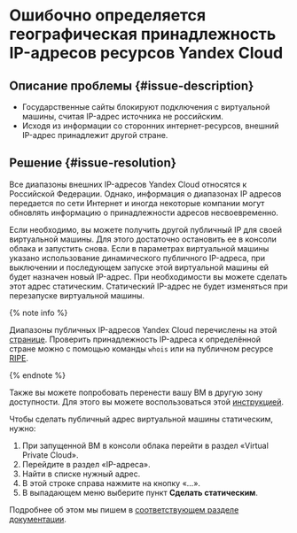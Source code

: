 # Ошибочно определяется географическая принадлежность IP-адресов ресурсов Yandex Cloud

## Описание проблемы {#issue-description}
- Государственные сайты блокируют подключения с виртуальной машины, считая IP-адрес источника не российским.
- Исходя из информации со сторонних интернет-ресурсов, внешний IP-адрес принадлежит другой стране.

## Решение {#issue-resolution}

Все диапазоны внешних IP-адресов Yandex Cloud относятся к Российской Федерации. 
Однако, информация о диапазонах IP адресов передается по сети Интернет и иногда некоторые компании могут обновлять информацию о принадлежности адресов несвоевременно.

Если необходимо, вы можете получить другой публичный IP для своей виртуальной машины. Для этого достаточно остановить ее в консоли облака и запустить снова. Если в параметрах виртуальной машины указано использование динамического публичного IP-адреса, при выключении и последующем запуске этой виртуальной машины ей будет назначен новый IP-адрес. При необходимости вы можете сделать этот адрес статическим. Статический IP-адрес не будет изменяться при перезапуске виртуальной машины.

{% note info %}

Диапазоны публичных IP-адресов Yandex Cloud перечислены на этой [странице](../../../vpc/concepts/ips.md). Проверить принадлежность IP-адреса к определённой стране можно с помощью команды `whois` или на публичном ресурсе [RIPE](https://apps.db.ripe.net/db-web-ui/query).

{% endnote %}

Также вы можете попробовать перенести вашу ВМ в другую зону доступности. Для этого вы можете воспользоваться этой [инструкцией](../../../compute/operations/vm-control/vm-change-zone.md).

Чтобы сделать публичный адрес виртуальной машины статическим, нужно:
1. При запущенной ВМ в консоли облака перейти в раздел «Virtual Private Cloud».
2. Перейдите в раздел «IP-адреса».
2. Найти в списке нужный адрес.
3. В этой строке справа нажмите на кнопку «...».
4. В выпадающем меню выберите пункт **Сделать статическим**. 

Подробнее об этом мы пишем в [соответствующем разделе документации](../../../vpc/operations/set-static-ip.md).
